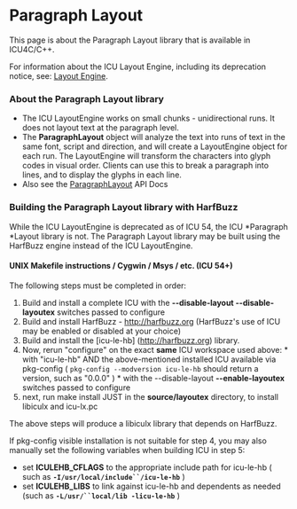 # Paragraph Layout

This page is about the Paragraph Layout library that is available in ICU4C/C++.

For information about the ICU Layout Engine, including its deprecation notice,
see: [Layout Engine](index.md).

### About the Paragraph Layout library

*   The ICU LayoutEngine works on small chunks - unidirectional runs. It does
    not layout text at the paragraph level.
*   The **ParagraphLayout** object will analyze the text into runs of text in
    the same font, script and direction, and will create a LayoutEngine object
    for each run. The LayoutEngine will transform the characters into glyph
    codes in visual order. Clients can use this to break a paragraph into lines,
    and to display the glyphs in each line.
*   Also see the
    [ParagraphLayout](http://icu-project.org/apiref/icu4c/classicu_1_1ParagraphLayout.html#details)
    API Docs

### Building the Paragraph Layout library with HarfBuzz

While the ICU LayoutEngine is deprecated as of ICU 54, the ICU *Paragraph
*Layout library is not. The Paragraph Layout library may be built using the
HarfBuzz engine instead of the ICU LayoutEngine.

#### UNIX Makefile instructions / Cygwin / Msys / etc. (ICU 54+)

The following steps must be completed in order:

1.  Build and install a complete ICU with the **--disable-layout
    --disable-layoutex** switches passed to configure
2.  Build and install HarfBuzz - ​http://harfbuzz.org (HarfBuzz's use of ICU may
    be enabled or disabled at your choice)
3.  Build and install the \[icu-le-hb\] (​http://harfbuzz.org) library.
4.  Now, rerun "configure" on the exact **same** ICU workspace used above:
    \* with "icu-le-hb" AND the above-mentioned installed ICU available via
    pkg-config ( `pkg-config --modversion icu-le-hb` should return a version,
    such as "0.0.0" )
    \* with the --disable-layout **--enable-layoutex** switches passed to
    configure
5.  next, run make install JUST in the **source/layoutex** directory, to install
    libiculx and icu-lx.pc

The above steps will produce a libiculx library that depends on HarfBuzz.

If pkg-config visible installation is not suitable for step 4, you may also
manually set the following variables when building ICU in step 5:

*   set **ICULEHB_CFLAGS** to the appropriate include path for icu-le-hb ( such
    as **`-I/usr/local/include``/icu-le-hb`** )
*   set **ICULEHB_LIBS** to link against icu-le-hb and dependents as needed
    (such as **`-L/usr/``local/lib -licu-le-hb`** )
